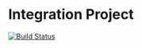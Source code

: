 # Integration Project

[![Build Status](https://travis-ci.com/Mtrejo11/integration-project.svg?branch=main)](https://travis-ci.com/Mtrejo11/integration-project)
